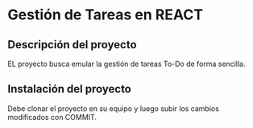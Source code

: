 # Gestión de Tareas en REACT

## Descripción del proyecto
EL proyecto busca emular la gestión de tareas To-Do de forma sencilla.

## Instalación del proyecto
Debe clonar el proyecto en su equipo y luego subir los cambios modificados con COMMIT.


